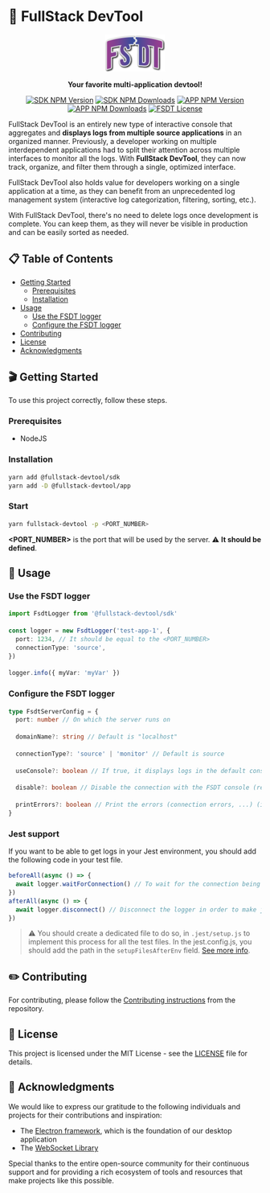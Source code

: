 # 🚀 FullStack DevTool

<p align="center">
  <a href="https://fsdt.maxime-p.dev/" target="blank"><img src="https://raw.githubusercontent.com/FullStack-DevTool/FSDT/main/packages/app/src/front/assets/images/Blue_full_rounded_fsdt.svg" width="120" alt="FSDT Logo" /></a>
</p>
<p align="center">
<strong>
Your favorite multi-application devtool!
</strong>
</p>
<p align="center">
<a href="https://www.npmjs.com/package/@fullstack-devtool/sdk" target="_blank"><img src="https://img.shields.io/npm/v/%40fullstack-devtool%2Fsdk?label=SDK" alt="SDK NPM Version" /></a>
<a href="https://www.npmjs.com/package/@fullstack-devtool/sdk" target="_blank"><img src="https://img.shields.io/npm/dt/%40fullstack-devtool%2Fsdk?label=SDK%20downloads" alt="SDK NPM Downloads" /></a>
<a href="https://www.npmjs.com/package/@fullstack-devtool/app" target="_blank"><img src="https://img.shields.io/npm/v/%40fullstack-devtool%2Fapp?label=APP" alt="APP NPM Version" /></a>
<a href="https://www.npmjs.com/package/@fullstack-devtool/app" target="_blank"><img src="https://img.shields.io/npm/dt/%40fullstack-devtool%2Fapp?label=APP%20downloads" alt="APP NPM Downloads" /></a>
<a href="https://github.com/FullStack-DevTool/FSDT" target="_blank"><img src="https://img.shields.io/github/license/FullStack-DevTool/FSDT" alt="FSDT License" /></a>
</p>

FullStack DevTool is an entirely new type of interactive console that aggregates and **displays logs from multiple source applications** in an organized manner. Previously, a developer working on multiple interdependent applications had to split their attention across multiple interfaces to monitor all the logs. With **FullStack DevTool**, they can now track, organize, and filter them through a single, optimized interface.

FullStack DevTool also holds value for developers working on a single application at a time, as they can benefit from an unprecedented log management system (interactive log categorization, filtering, sorting, etc.).

With FullStack DevTool, there's no need to delete logs once development is complete. You can keep them, as they will never be visible in production and can be easily sorted as needed.

## 📋 Table of Contents

- [Getting Started](#🎬-getting-started)
  - [Prerequisites](#prerequisites)
  - [Installation](#installation)
- [Usage](#🧪-usage)
  - [Use the FSDT logger](#use-the-fsdt-logger)
  - [Configure the FSDT logger](#configure-the-fsdt-logger)
- [Contributing](#✏️-contributing)
- [License](#📖-license)
- [Acknowledgments](#🙏-acknowledgments)

## 🎬 Getting Started

To use this project correctly, follow these steps.

### Prerequisites

- NodeJS

### Installation

```bash
yarn add @fullstack-devtool/sdk
yarn add -D @fullstack-devtool/app
```

### Start

```bash
yarn fullstack-devtool -p <PORT_NUMBER>
```

**<PORT_NUMBER>** is the port that will be used by the server. ⚠️ **It should be defined**.

## 🧪 Usage

### Use the FSDT logger

```typescript
import FsdtLogger from '@fullstack-devtool/sdk'

const logger = new FsdtLogger('test-app-1', {
  port: 1234, // It should be equal to the <PORT_NUMBER>
  connectionType: 'source',
})

logger.info({ myVar: 'myVar' })
```

### Configure the FSDT logger

```typescript
type FsdtServerConfig = {
  port: number // On which the server runs on

  domainName?: string // Default is "localhost"

  connectionType?: 'source' | 'monitor' // Default is source

  useConsole?: boolean // If true, it displays logs in the default console in addition to FSDT console

  disable?: boolean // Disable the connection with the FSDT console (recommended in production)

  printErrors?: boolean // Print the errors (connection errors, ...) (it's false by default)
}
```

### Jest support

If you want to be able to get logs in your Jest environment, you should add the following code in your test file.

```typescript
beforeAll(async () => {
  await logger.waitForConnection() // To wait for the connection being established
})
afterAll(async () => {
  await logger.disconnect() // Disconnect the logger in order to make jest terminate correctly
})
```

> ⚠️ You should create a dedicated file to do so, in `.jest/setup.js` to implement this process for all the test files. In the jest.config.js, you should add the path in the `setupFilesAfterEnv` field. [See more info](https://jestjs.io/docs/configuration#setupfilesafterenv-array).

## ✏️ Contributing

For contributing, please follow the <a href="https://github.com/FullStack-DevTool/FSDT/blob/main/CONTRIBUTING.md">Contributing instructions</a> from the repository.

## 📖 License

This project is licensed under the MIT License - see the [LICENSE](LICENSE) file for details.

## 🙏 Acknowledgments

We would like to express our gratitude to the following individuals and projects for their contributions and inspiration:

- The [Electron framework](https://github.com/electron/electron), which is the foundation of our desktop application
- The [WebSocket Library](https://github.com/websockets/ws)

Special thanks to the entire open-source community for their continuous support and for providing a rich ecosystem of tools and resources that make projects like this possible.
